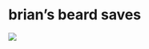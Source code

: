 <!--
id: 7351065974
link: http://tumblr.atmos.org/post/7351065974/brians-beard-saves
slug: brians-beard-saves
date: Thu Jul 07 2011 12:10:38 GMT-0700 (PDT)
publish: 2011-07-07
tags: 
title: brian&#8217;s beard saves
-->


brian&#8217;s beard saves
=========================

![](http://24.media.tumblr.com/tumblr_lnz99rMPaY1qz4sngo1_1280.jpg)

